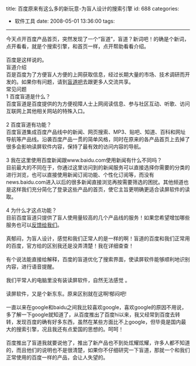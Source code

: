 title: 百度原来有这么多的新玩意-为盲人设计的搜索引擎
id: 688
categories:
  - 软件工具
date: 2008-05-01 13:36:00
tags:
---

今天点开百度产品首页，突然发现了一个“盲道”，盲道？新词吧！的确是个新词，点开看看，就是个搜索引擎，和首页一样，点开帮助看看介绍。
</br>
</br>百度是这样说的。
</br>盲道介绍
</br>百是百度为了方便盲人方便的上网获取信息，经过长期大量的市场、技术调研而开发的。<span>如果你有问题，请到</span>[<span>盲道吧</span>](http://post.baidu.com/f?kw=盲道)<span>去跟更多人交流共享。</span>
</br>常见问题
</br><span><span>1 百度盲道是什么？
</br>百度盲道是百度提供的为方便视障人士上网阅读信息、参与社区互动、听歌、访问互联网上其他相关网站的特殊入口。
</br></span></span><span>
</br><span>2 百度盲道有功能？
</br>百度盲道集成百度产品线中的新闻、网页搜索、MP3、贴吧、知道、百科和网址导航等产品线。沿袭百度产品一贯的简单风格，同时在原来的各产品首页上去掉了很多会影响读屏软件内容，保持了最有效的访问内容的导航。</span></span>
</br>
</br><span><span>3 我在这里使用百度新闻跟www.baidu.com使用新闻有什么不同吗？
</br>目前最大的不同在于，你通过这里访问到的新闻服务可以直接选择你需要的分类的进行浏览，也可以直接使用新闻订阅功能、个性化订阅等，而没有news.baidu.com进入以后的很多新闻直接浏览再按需要筛选的困扰。</span></span><span><span>其他频道也是这样我们充分简化了登录这些产品的首页，使它主旨更明确更适合读屏软件的读取。
</br>
</br>4</span></span><span><span> 为什么才这点功能？
</br>目前百度盲道只提供了盲人使用量较高的几个产品线的服务！如果您希望增加哪些服务也可以</span>[反馈给我们](http://post.baidu.com/f?kw=盲道)<span>。</span></span>
</br>
</br><span><span>真郁闷，为盲人设计，感觉和我们正常人的是一样的啊！盲道的百度和我们正常用的百度，官方给的区别我还是没弄清楚！我在详细查查！</span></span>
</br>
</br><span><span>有个说法能直接给解释，</span><span>百度的盲道优化了搜索界面，使读屏软件能够顺利地识别内容，进行语音提醒。&nbsp;
</br>
</br>我们平常人的电脑里没有装读屏软件，自然无法感觉 。</span></span>
</br>
</br><span>读屏软件，又是个新东东。原来区别就在这啊!郁闷吧!</span>
</br>
</br><span>一直以来在google和baidu之间我比较喜欢google，喜欢google的原因不用说，多了解一下google就知道了，从百度推出了百度hi以来，我又经常到百度去转转，发现百度的确有好多东西，虽然在某些方面比不上google，但毕竟是国内最大的搜索引擎，况且我还有点爱国的思想的。呵呵！</span>
</br>
</br><span>百度推出了盲道我就要说他了，推出了新产品也不到处炫耀炫耀，许多人都不知道的，而且他们的说明也不是很清楚，如果你不仔细研究一下盲道，那就一个和我们正常使用的百度一样的产品，会让人失望的。</span>